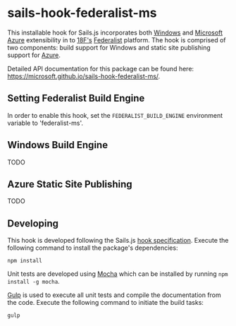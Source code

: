 # sails-hook-federalist-ms

This installable hook for Sails.js incorporates both [Windows](http://windows.com) and [Microsoft Azure](https://azure.microsoft.com) extensibility in to [18F's](https://18f.gsa.gov) [Federalist](https://github.com/18F/federalist) platform. The hook is comprised of two components: build support for Windows and static site publishing support for [Azure](https://azure.microsoft.com).

Detailed API documentation for this package can be found here: https://microsoft.github.io/sails-hook-federalist-ms/.

## Setting Federalist Build Engine

In order to enable this hook, set the `FEDERALIST_BUILD_ENGINE` environment variable to 'federalist-ms'.

## Windows Build Engine

TODO

## Azure Static Site Publishing

TODO

## Developing

This hook is developed following the Sails.js [hook specification](http://sailsjs.org/documentation/concepts/extending-sails/hooks/hook-specification). Execute the following command to install the package's dependencies:

```shell
npm install
```

Unit tests are developed using [Mocha](http://mochajs.org/) which can be installed by running `npm install -g mocha`.

[Gulp](http://gulpjs.com/) is used to execute all unit tests and compile the documentation from the code. Execute the following command to initiate the build tasks:

```shell
gulp
```